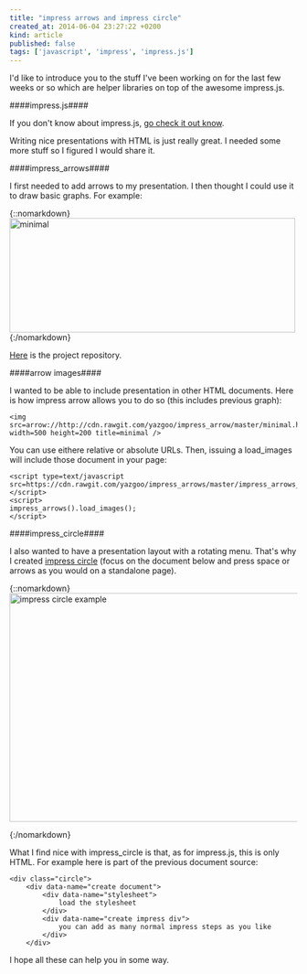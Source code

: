 ```yaml
---
title: "impress arrows and impress circle"
created_at: 2014-06-04 23:27:22 +0200
kind: article
published: false
tags: ['javascript', 'impress', 'impress.js']
---
```


I'd like to introduce you to the stuff I've been working on for
the last few weeks or so which are helper libraries on top of
the awesome impress.js.

<!-- more -->

####impress.js####

If you don't know about impress.js, [go check it out know](http://bartaz.github.io/impress.js).

Writing nice presentations with HTML is just really great.
I needed some more stuff so I figured I would share it.

####impress_arrows####

I first needed to add arrows to my presentation.
I then thought I could use it to draw basic graphs.
For example:

{::nomarkdown}
<img src=arrow://http://cdn.rawgit.com/yazgoo/impress_arrow/master/minimal.html#/done width=500 height=200
title=minimal />
{:/nomarkdown}


[Here](https://github.com/yazgoo/impress_arrows) is the project repository.

####arrow images####

I wanted to be able to include presentation in other HTML documents.
Here is how impress arrow allows you to do so (this includes previous graph):

    <img src=arrow://http://cdn.rawgit.com/yazgoo/impress_arrow/master/minimal.html#/done width=500 height=200 title=minimal />

You can use eithere relative or absolute URLs.
Then, issuing a load_images will include those document in your page:

    <script type=text/javascript src=https://cdn.rawgit.com/yazgoo/impress_arrows/master/impress_arrows_all.js>
    </script>
    <script>
    impress_arrows().load_images();
    </script>

####impress_circle####

I also wanted to have a presentation layout with a rotating menu.
That's why I created [impress circle](https://github.com/yazgoo/impress_circle)
(focus on the document below and press space or arrows as you would on a standalone page).

{::nomarkdown}
<img src=arrow://http://cdn.rawgit.com/yazgoo/impress_circle/master/index.html width=740 height=400
title="impress circle example" />
<script type=text/javascript src=https://cdn.rawgit.com/yazgoo/impress_arrows/master/impress_arrows_all.js>
</script>
<script>
impress_arrows().load_images();
</script>
{:/nomarkdown}

What I find nice with impress_circle is that, as for impress.js, this is only HTML.
For example here is part of the previous document source:

    <div class="circle">
        <div data-name="create document">
            <div data-name="stylesheet">
                load the stylesheet
            </div>
            <div data-name="create impress div">
                you can add as many normal impress steps as you like
            </div>
        </div> 

I hope all these can help you in some way.
